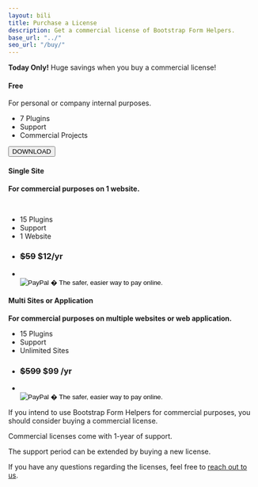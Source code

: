 ```yaml
---
layout: bili
title: Purchase a License
description: Get a commercial license of Bootstrap Form Helpers.
base_url: "../"
seo_url: "/buy/"
---
```


<div class="alert alert-success text-center">
  <strong>Today Only!</strong> Huge savings when you buy a commercial license!
</div>
 <div class="col-lg-4 text-center">
    <div class="panel panel-default"> 
      <!-- Default panel contents -->
      <div class="panel-heading">
        <h4>Free</h4>
      </div>
      <div class="panel-body">
        <p>For personal or company internal purposes.</p>
      </div>
      <ul class="list-group">
        <li class="list-group-item"><span class="glyphicon glyphicon-check"></span> 7 Plugins</li>
        <li class="list-group-item"><span class="glyphicon glyphicon-remove"></span> Support</li>
        <li class="list-group-item"><span class="glyphicon glyphicon-remove"></span> Commercial Projects</li>
      </ul>
      <div class="panel-footer"> <a onclick="ga('send', 'event', 'button', 'click', 'download-small');" href="/freedownload"><button type="button" class="btn btn-default">DOWNLOAD</button></a></div>
    </div>
  </div>
  <!-- Column 1 -->
  
  <div class="col-lg-4 text-center">
    <div class="panel panel-info"> 
      <!-- Default panel contents -->
      <div class="panel-heading">
        <h4><strong><strong>Single Site</strong></strong></h4>
      </div>
      <div class="panel-body">
        <strong><p>For commercial purposes on 1 website.</p></strong>
        <br>
      </div>
      <ul class="list-group">
        <li class="list-group-item"><span class="glyphicon glyphicon-check"></span> 15 Plugins</li>
        <li class="list-group-item"><span class="glyphicon glyphicon-check"></span> Support</li>
        <li class="list-group-item"><span class="glyphicon glyphicon-check"></span> 1 Website</li>
        <li class="list-group-item">
          <h3><span style="text-decoration:line-through;" class="text-muted">$59</span> <strong><span class="text-success">$12/yr</span></strong></h3>
        </li>
        <li class="list-group-item list-group-item-info"><br>
          <form action="https://www.paypal.com/cgi-bin/webscr" method="post" target="_top">
            <input type="hidden" name="cmd" value="_s-xclick">
            <input type="hidden" name="hosted_button_id" value="ZJVGLKPEDMDP8">
            <input type="image" src="https://www.paypalobjects.com/en_GB/i/btn/btn_cart_LG.gif" border="0" name="submit" alt="PayPal � The safer, easier way to pay online.">
            <img alt="" border="0" src="https://www.paypalobjects.com/en_GB/i/scr/pixel.gif" width="1" height="1">
				<script language="javascript">document.write('<input type="hidden" name="notify_url" value="http://download.bootstrapformhelpers.com/bootstrapformhelpers/approvePaypal.php?source='+getCookie("source")+'">');</script>
          </form>
        </li>
      </ul>
    </div>
  </div>
  <!-- Column 2 -->
  
  <div class="col-lg-4 text-center">
    <div class="panel panel-success"> 
      <!-- Default panel contents -->
      <div class="panel-heading">
        <h4><strong>Multi Sites or Application</strong></h4>
      </div>
      <div class="panel-body">
        <strong><p>For commercial purposes on multiple websites or web application.</p></strong>
      </div>
      <ul class="list-group">
        <li class="list-group-item"><span class="glyphicon glyphicon-check"></span> 15 Plugins</li>
        <li class="list-group-item"><span class="glyphicon glyphicon-check"></span> Support</li>
        <li class="list-group-item"><span class="glyphicon glyphicon-check"></span> Unlimited Sites</li>
        <li class="list-group-item">
          <h3><span style="text-decoration:line-through;" class="text-muted">$599</span> <strong><span class="text-success">$99 /yr</span></strong></h3>
        </li>
        <li class="list-group-item list-group-item-success"><br>
          <form action="https://www.paypal.com/cgi-bin/webscr" method="post" target="_top">
            <input type="hidden" name="cmd" value="_s-xclick">
            <input type="hidden" name="hosted_button_id" value="JYNBZF223682S">
            <input type="image" src="https://www.paypalobjects.com/en_GB/i/btn/btn_cart_LG.gif" border="0" name="submit" alt="PayPal � The safer, easier way to pay online.">
            <img alt="" border="0" src="https://www.paypalobjects.com/en_GB/i/scr/pixel.gif" width="1" height="1">
				<script language="javascript">document.write('<input type="hidden" name="notify_url" value="http://download.bootstrapformhelpers.com/bootstrapformhelpers/approvePaypal.php?source='+getCookie("source")+'">');</script>
          </form>
        </li>
      </ul>
    </div>
  </div>
  <!-- Column 3 --> 

 
<p class="text-center">
If you intend to use Bootstrap Form Helpers for commercial purposes, you should consider
buying a commercial license. </p><p class="text-center">Commercial licenses come with 1-year of support. 
</p>
<p class="text-center">The support period can be extended by buying a new license.
</p>
<p class="text-center">If you have any questions regarding the licenses, feel free to <a href="https://bootstrapformhelpers.zendesk.com/hc/en-us/requests/new">reach out to us</a>.</p>
